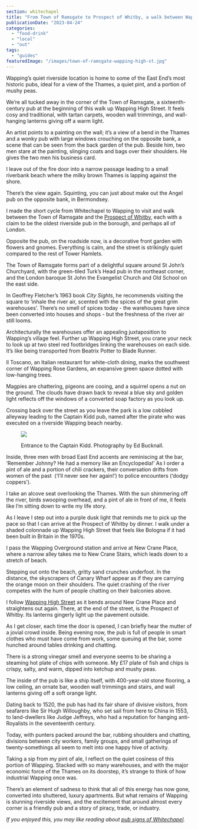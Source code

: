 ```yaml
---
section: whitechapel
title: "From Town of Ramsgate to Prospect of Whitby, a walk between Wapping’s oldest pubs"
publicationDate: "2023-04-24"
categories: 
  - "food-drink"
  - "local"
  - "out"
tags: 
  - "guides"
featuredImage: "/images/town-of-ramsgate-wapping-high-st.jpg"
---
```


Wapping’s quiet riverside location is home to some of the East End’s most historic pubs, ideal for a view of the Thames, a quiet pint, and a portion of mushy peas.

We’re all tucked away in the corner of the Town of Ramsgate, a sixteenth-century pub at the beginning of this walk up Wapping High Street. It feels cosy and traditional, with tartan carpets, wooden wall trimmings, and wall-hanging lanterns giving off a warm light.

An artist points to a painting on the wall; it’s a view of a bend in the Thames and a wonky pub with large windows crouching on the opposite bank, a scene that can be seen from the back garden of the pub. Beside him, two men stare at the painting, slinging coats and bags over their shoulders. He gives the two men his business card.

I leave out of the fire door into a narrow passage leading to a small riverbank beach where the milky brown Thames is lapping against the shore. 

There’s the view again. Squinting, you can just about make out the Angel pub on the opposite bank, in Bermondsey.

I made the short cycle from Whitechapel to Wapping to visit and walk between the Town of Ramsgate and the [Prospect of Whitby](https://www.eastlondonhistory.co.uk/the-prospect-of-whitby-wapping/), each with a claim to be the oldest riverside pub in the borough, and perhaps all of London. 

Opposite the pub, on the roadside now, is a decorative front garden with flowers and gnomes. Everything is calm, and the street is strikingly quiet compared to the rest of Tower Hamlets.

The Town of Ramsgate forms part of a delightful square around St John’s Churchyard, with the green-tiled Turk’s Head pub in the northeast corner, and the London baroque St John the Evangelist Church and Old School on the east side. 

In Geoffrey Fletcher’s 1963 book _City Sights_, he recommends visiting the square to ‘inhale the river air, scented with the spices of the great grim warehouses’. There’s no smell of spices today - the warehouses have since been converted into houses and shops - but the freshness of the river air still looms.

Architecturally the warehouses offer an appealing juxtaposition to Wapping’s village feel. Further up Wapping High Street, you crane your neck to look up at two steel red footbridges linking the warehouses on each side. It’s like being transported from Beatrix Potter to Blade Runner.

Il Toscano, an Italian restaurant for white-cloth dining, marks the southwest corner of Wapping Rose Gardens, an expansive green space dotted with low-hanging trees. 

Magpies are chattering, pigeons are cooing, and a squirrel opens a nut on the ground. The clouds have drawn back to reveal a blue sky and golden light reflects off the windows of a converted soap factory as you look up. 

Crossing back over the street as you leave the park is a low cobbled alleyway leading to the Captain Kidd pub, named after the pirate who was executed on a riverside Wapping beach nearby. 

<figure>

![](/images/Captain-Kidd-1024x1024.jpg)

<figcaption>

Entrance to the Captain Kidd. Photography by Ed Bucknall.

</figcaption>

</figure>

Inside, three men with broad East End accents are reminiscing at the bar, ‘Remember Johnny? He had a memory like an Encyclopedia!’ As I order a pint of ale and a portion of chili crackers, their conversation drifts from women of the past  (‘I’ll never see her again!’) to police encounters (‘dodgy coppers’). 

I take an alcove seat overlooking the Thames. With the sun shimmering off the river, birds swooping overhead, and a pint of ale in front of me, it feels like I’m sitting down to write my life story. 

As I leave I step out into a purple dusk light that reminds me to pick up the pace so that I can arrive at the Prospect of Whitby by dinner. I walk under a shaded colonnade up Wapping High Street that feels like Bologna if it had been built in Britain in the 1970s.

I pass the Wapping Overground station and arrive at New Crane Place, where a narrow alley takes me to New Crane Stairs, which leads down to a stretch of beach.

Stepping out onto the beach, gritty sand crunches underfoot. In the distance, the skyscrapers of Canary Wharf appear as if they are carrying the orange moon on their shoulders. The quiet crashing of the river competes with the hum of people chatting on their balconies above.

I follow [Wapping High Street](https://whitechapellondon.co.uk/wapping-residents-fight-plans-for-sainsburys-local/) as it bends around New Crane Place and straightens out again. There, at the end of the street, is the Prospect of Whitby. Its lanterns gingerly light up the pavement outside.

As I get closer, each time the door is opened, I can briefly hear the mutter of a jovial crowd inside. Being evening now, the pub is full of people in smart clothes who must have come from work, some queuing at the bar, some hunched around tables drinking and chatting.

There is a strong vinegar smell and everyone seems to be sharing a steaming hot plate of chips with someone. My £17 plate of fish and chips is crispy, salty, and warm, dipped into ketchup and mushy peas.

The inside of the pub is like a ship itself, with 400-year-old stone flooring, a low ceiling, an ornate bar, wooden wall trimmings and stairs, and wall lanterns giving off a soft orange light. 

Dating back to 1520, the pub has had its fair share of divisive visitors, from seafarers like Sir Hugh Willoughby, who set sail from here to China in 1553, to land-dwellers like Judge Jeffreys, who had a reputation for hanging anti-Royalists in the seventeenth century.

Today, with punters packed around the bar, rubbing shoulders and chatting, divisions between city workers, family groups, and small gatherings of twenty-somethings all seem to melt into one happy hive of activity.

Taking a sip from my pint of ale, I reflect on the quiet cosiness of this portion of Wapping. Stacked with so many warehouses, and with the major economic force of the Thames on its doorstep, it’s strange to think of how industrial Wapping once was. 

There’s an element of sadness to think that all of this energy has now gone, converted into shuttered, luxury apartments. But what remains of Wapping is stunning riverside views, and the excitement that around almost every corner is a friendly pub and a story of piracy, trade, or industry.

_If you enjoyed this, you may like reading about [pub signs of Whitechapel](https://whitechapellondon.co.uk/whitechapel-pub-signs/)._
